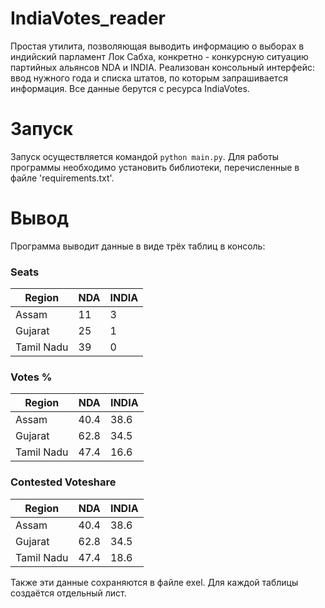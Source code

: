 # IndiaVotes_reader

Простая утилита, позволяющая выводить информацию о выборах в индийский парламент Лок Сабха, конкретно - конкурсную ситуацию партийных альянсов NDA и INDIA. Реализован консольный интерфейс: ввод нужного года и списка штатов, по которым запрашивается информация. Все данные берутся с ресурса IndiaVotes.

# Запуск

Запуск осуществляется командой `python main.py`. Для работы программы необходимо установить библиотеки, перечисленные в файле 'requirements.txt'.

# Вывод

Программа выводит данные в виде трёх таблиц в консоль:


### Seats

|Region                     | NDA  | INDIA|
|---------------------------|------|------|
|Assam                      | 11   |   3  |
|Gujarat                    | 25   |   1  |
|Tamil Nadu                 | 39   |   0  |


### Votes %

|Region                     | NDA   | INDIA |
|---------------------------|-------|-------|
|Assam                      | 40.4  | 38.6  |
|Gujarat                    | 62.8  | 34.5  |
|Tamil Nadu                 | 47.4  | 16.6  |


### Contested Voteshare

|Region                     | NDA   | INDIA |
|---------------------------|-------|-------|
|Assam                      | 40.4  | 38.6  |
|Gujarat                    | 62.8  | 34.5  |
|Tamil Nadu                 | 47.4  | 18.6  |

Также эти данные сохраняются в файле exel. Для каждой таблицы создаётся отдельный лист. 